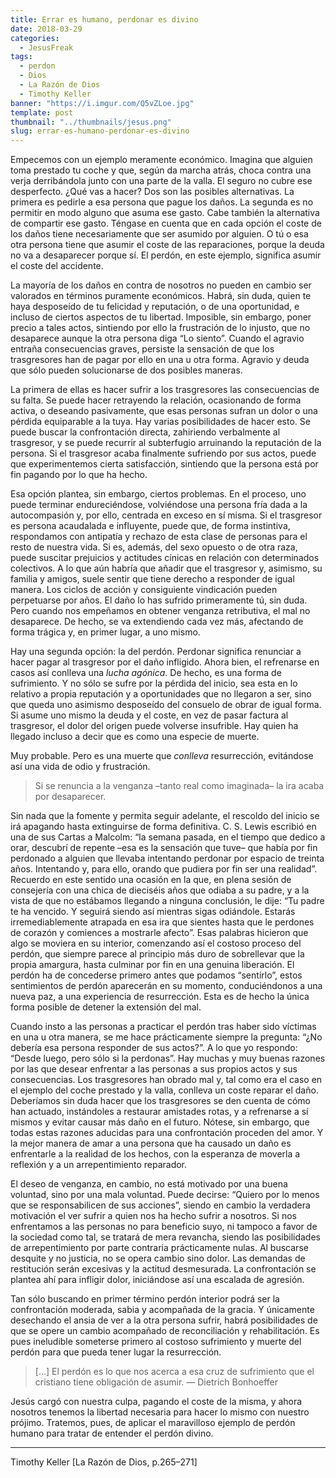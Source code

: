 ```yaml
---
title: Errar es humano, perdonar es divino
date: 2018-03-29
categories:
  - JesusFreak
tags:
  - perdon
  - Dios
  - La Razón de Dios
  - Timothy Keller
banner: "https://i.imgur.com/Q5vZLoe.jpg"
template: post
thumbnail: "../thumbnails/jesus.png"
slug: errar-es-humano-perdonar-es-divino
---
```


Empecemos con un ejemplo meramente económico. Imagina que alguien toma prestado tu coche y que, según da marcha atrás, choca contra una verja derribándola junto con una parte de la valla. El seguro no cubre ese desperfecto. ¿Qué vas a hacer? Dos son las posibles alternativas. La primera es pedirle a esa persona que pague los daños. La segunda es no permitir en modo alguno que asuma ese gasto. Cabe también la alternativa de compartir ese gasto. Téngase en cuenta que en cada opción el coste de los daños tiene necesariamente que ser asumido por alguien. O tú o esa otra persona tiene que asumir el coste de las reparaciones, porque la deuda no va a desaparecer porque sí. El perdón, en este ejemplo,
significa asumir el coste del accidente.

La mayoría de los daños en contra de nosotros no pueden en cambio ser valorados en términos puramente económicos. Habrá, sin duda, quien te haya desposeído de tu felicidad y reputación, o de una oportunidad, e incluso de ciertos aspectos de tu libertad. Imposible, sin embargo, poner precio a tales actos, sintiendo por ello la frustración de lo injusto, que no desaparece aunque la otra persona diga “Lo siento”. Cuando el agravio entraña consecuencias graves, persiste la sensación de que los trasgresores han de pagar por ello en una u otra forma. Agravio y deuda que sólo pueden solucionarse de dos posibles maneras.

La primera de ellas es hacer sufrir a los trasgresores las consecuencias de su falta. Se puede hacer retrayendo la relación, ocasionando de forma activa, o deseando pasivamente, que esas personas sufran un dolor o una pérdida equiparable a la tuya. Hay varias posibilidades de hacer esto. Se puede buscar la confrontación directa, zahiriendo verbalmente al trasgresor, y se puede recurrir al subterfugio arruinando la reputación de la
persona. Si el trasgresor acaba finalmente sufriendo por sus actos, puede que experimentemos cierta satisfacción, sintiendo que la persona está por fin pagando por lo que ha hecho.

Esa opción plantea, sin embargo, ciertos problemas. En el proceso, uno puede terminar endureciéndose, volviéndose una persona fría dada a la autocompasión y, por ello, centrada en exceso en sí misma. Si el trasgresor es persona acaudalada e influyente, puede que, de forma instintiva, respondamos con antipatía y rechazo de esta clase de personas para el resto de nuestra vida. Si es, además, del sexo opuesto o de otra raza, puede suscitar prejuicios y actitudes cínicas en relación con determinados colectivos. A lo que aún habría que añadir que el trasgresor y, asimismo, su familia y amigos, suele sentir que tiene derecho a responder de igual manera. Los ciclos de acción y consiguiente vindicación pueden perpetuarse por años. El daño lo has sufrido primeramente tú, sin duda. Pero cuando nos empeñamos en obtener venganza retributiva, el mal no desaparece. De hecho, se va extendiendo cada vez más, afectando de forma trágica y, en primer lugar, a uno mismo.

Hay una segunda opción: la del perdón. Perdonar significa renunciar a hacer pagar al trasgresor por el daño infligido. Ahora bien, el refrenarse en casos así conlleva una _lucha agónica_. De hecho, es una forma de sufrimiento. Y no sólo se sufre por la pérdida del inicio, sea esta en lo relativo a propia reputación y a oportunidades que no llegaron a ser, sino que queda uno asimismo desposeído del consuelo de obrar de igual forma. Si asume uno mismo la deuda y el coste, en vez de pasar factura al trasgresor, el dolor del origen puede volverse insufrible. Hay quien ha llegado incluso a decir que es como una especie de muerte.

Muy probable. Pero es una muerte que _conlleva_ resurrección, evitándose así una vida de odio y frustración.

> Si se renuncia a la venganza –tanto real como imaginada– la ira acaba por desaparecer.

Sin nada que la fomente y permita seguir adelante, el rescoldo del inicio se irá apagando hasta extinguirse de forma definitiva. C. S. Lewis escribió en una de sus Cartas a Malcolm: “la semana pasada, en el tiempo que dedico a orar, descubrí de repente –esa es la sensación que tuve– que había por fin perdonado a alguien que llevaba intentando perdonar por espacio de treinta años. Intentando y, para ello, orando que pudiera por fin ser una realidad”. Recuerdo en este sentido una ocasión en la que, en plena sesión de consejería con una chica de dieciséis años que odiaba a su padre, y a la vista de que no estábamos llegando a ninguna conclusión, le dije: “Tu padre te ha vencido. Y seguirá siendo así mientras sigas odiándole. Estarás irremediablemente atrapada en esa ira que sientes hasta que le perdones de corazón y comiences a mostrarle afecto”. Esas palabras hicieron que algo se moviera en su interior, comenzando así el costoso proceso del perdón, que siempre parece al principio más duro de sobrellevar que la propia amargura, hasta culminar por fin en una genuina liberación. El perdón ha de concederse primero antes que podamos “sentirlo”, estos sentimientos de perdón aparecerán en su momento, conduciéndonos a una nueva paz, a una experiencia de resurrección. Esta es de hecho la única forma posible de detener la extensión del mal.

Cuando insto a las personas a practicar el perdón tras haber sido víctimas en una u otra manera, se me hace prácticamente siempre la pregunta: “¿No debería esa persona responder de sus actos?”. A lo que yo respondo: “Desde luego, pero sólo si la perdonas”. Hay muchas y muy buenas razones por las que desear enfrentar a las personas a sus propios actos y sus consecuencias. Los trasgresores han obrado mal y, tal como era el caso en el ejemplo del coche prestado y la valla, conlleva un coste reparar el daño. Deberíamos sin duda hacer que los trasgresores se den cuenta de cómo han actuado, instándoles a restaurar amistades rotas, y a refrenarse a sí mismos y evitar causar más daño en el futuro. Nótese, sin embargo, que todas estas razones aducidas para una confrontación proceden del amor. Y la mejor manera de amar a una persona que ha causado un daño es enfrentarle a la realidad de los hechos, con la esperanza de moverla a reflexión y a un arrepentimiento reparador.

El deseo de venganza, en cambio, no está motivado por una buena voluntad, sino por una mala voluntad. Puede decirse: “Quiero por lo menos que se responsabilicen de sus acciones”, siendo en cambio la verdadera motivación el ver sufrir a quien nos ha hecho sufrir a nosotros. Si nos enfrentamos a las personas no para beneficio suyo, ni tampoco a favor de la sociedad como tal, se tratará de mera revancha, siendo las posibilidades de arrepentimiento por parte contraria prácticamente nulas. Al buscarse desquite y no justicia, no se opera cambio sino dolor. Las demandas de restitución serán excesivas y la actitud desmesurada. La confrontación se plantea ahí para infligir dolor, iniciándose así una escalada de agresión.

Tan sólo buscando en primer término perdón interior podrá ser la confrontación moderada, sabia y acompañada de la gracia. Y únicamente desechando el ansia de ver a la otra persona sufrir, habrá posibilidades de que se opere un cambio acompañado de reconciliación y rehabilitación. Es pues ineludible someterse primero al costoso sufrimiento y muerte del perdón para que pueda tener lugar la resurrección.

> [...] El perdón es lo que nos acerca a esa cruz de sufrimiento que el cristiano tiene obligación de asumir. — Dietrich Bonhoeffer

Jesús cargó con nuestra culpa, pagando el coste de la misma, y ahora nosotros tenemos la libertad necesaria para hacer lo mismo con nuestro prójimo. Tratemos, pues, de aplicar el maravilloso ejemplo de perdón humano para tratar de entender el perdón divino.

---

Timothy Keller [La Razón de Dios, p.265–271]
